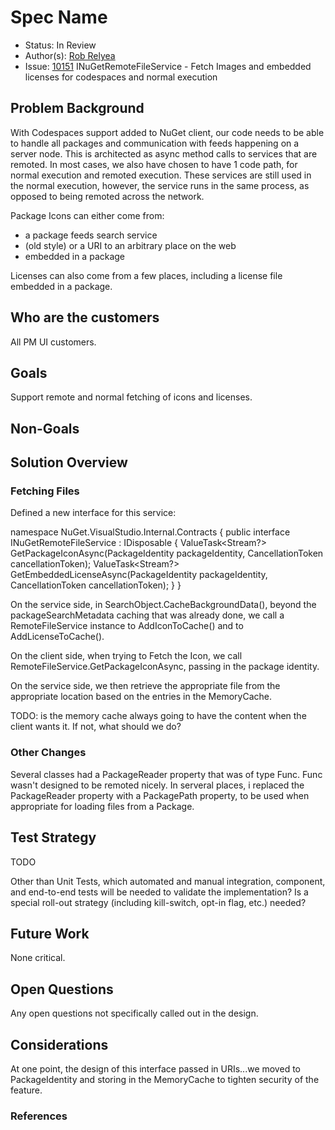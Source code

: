 
# Spec Name

* Status: In Review
* Author(s): [Rob Relyea](https://github.com/rrelyea)
* Issue: [10151](https://github.com/NuGet/Home/issues/10151) INuGetRemoteFileService - Fetch Images and embedded licenses for codespaces and normal execution

## Problem Background

With Codespaces support added to NuGet client, our code needs to be able to handle all packages and communication with feeds happening on a server node. This is architected as async method calls to services that are remoted. In most cases, we also have chosen to have 1 code path, for normal execution and remoted execution. These services are still used in the normal execution, however, the service runs in the same process, as opposed to being remoted across the network.

Package Icons can either come from:
- a package feeds search service
- (old style) or a URI to an arbitrary place on the web
- embedded in a package

Licenses can also come from a few places, including a license file embedded in a package.

## Who are the customers

All PM UI customers.

## Goals

Support remote and normal fetching of icons and licenses.

## Non-Goals

## Solution Overview

### Fetching Files
Defined a new interface for this service:

namespace NuGet.VisualStudio.Internal.Contracts
{
    public interface INuGetRemoteFileService : IDisposable
    {
        ValueTask<Stream?> GetPackageIconAsync(PackageIdentity packageIdentity, CancellationToken cancellationToken);
        ValueTask<Stream?> GetEmbeddedLicenseAsync(PackageIdentity packageIdentity, CancellationToken cancellationToken);
    }
}

On the service side, in SearchObject.CacheBackgroundData(), beyond the packageSearchMetadata caching that was already done, we call a RemoteFileService instance to AddIconToCache() and to AddLicenseToCache().

On the client side, when trying to Fetch the Icon, we call RemoteFileService.GetPackageIconAsync, passing in the package identity.

On the service side, we then retrieve the appropriate file from the appropriate location based on the entries in the MemoryCache.

TODO: is the memory cache always going to have the content when the client wants it. If not, what should we do?

### Other Changes

Several classes had a PackageReader property that was of type Func<PackageReader>.
Func<PackageReader> wasn't designed to be remoted nicely. In serveral places, i replaced the PackageReader property with a PackagePath property, to be used when appropriate for loading files from a Package.

## Test Strategy

TODO 

Other than Unit Tests, which automated and manual integration, component, and end-to-end tests will be needed to validate the implementation? Is a special roll-out strategy (including kill-switch, opt-in flag, etc.) needed?

## Future Work

None critical.

## Open Questions

Any open questions not specifically called out in the design.

## Considerations

At one point, the design of this interface passed in URIs...we moved to PackageIdentity and storing in the MemoryCache to tighten security of the feature.

### References
